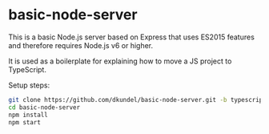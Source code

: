 # basic-node-server

This is a basic Node.js server based on Express that uses ES2015 features and therefore requires Node.js v6 or higher.

It is used as a boilerplate for explaining how to move a JS project to TypeScript.

Setup steps:

```sh
git clone https://github.com/dkundel/basic-node-server.git -b typescript-boilerplate
cd basic-node-server
npm install
npm start
```